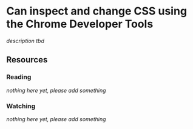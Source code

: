 # Can inspect and change CSS using the Chrome Developer Tools
_description tbd_
## Resources
### Reading
_nothing here yet, please add something_
### Watching
_nothing here yet, please add something_
